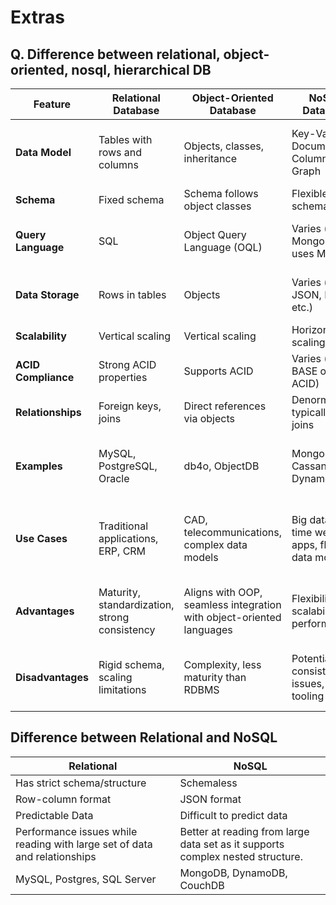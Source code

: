 # Extras

## Q. Difference between relational, object-oriented, nosql, hierarchical DB

| Feature                        | Relational Database              | Object-Oriented Database         | NoSQL Database                   | Hierarchical Database           |
|--------------------------------|----------------------------------|----------------------------------|----------------------------------|----------------------------------|
| **Data Model**                 | Tables with rows and columns     | Objects, classes, inheritance    | Key-Value, Document, Column, Graph | Tree structure with parent-child relationships |
| **Schema**                     | Fixed schema                     | Schema follows object classes    | Flexible schema                  | Rigid schema                     |
| **Query Language**             | SQL                              | Object Query Language (OQL)      | Varies (e.g., MongoDB uses MQL)  | None (typically uses path queries) |
| **Data Storage**               | Rows in tables                   | Objects                          | Varies (e.g., JSON, BSON, etc.)  | Hierarchical structure with linked nodes |
| **Scalability**                | Vertical scaling                 | Vertical scaling                 | Horizontal scaling               | Vertical scaling                 |
| **ACID Compliance**            | Strong ACID properties           | Supports ACID                    | Varies (often BASE over ACID)    | Strong ACID properties           |
| **Relationships**              | Foreign keys, joins              | Direct references via objects    | Denormalized, typically no joins | Parent-child relationships       |
| **Examples**                   | MySQL, PostgreSQL, Oracle        | db4o, ObjectDB                   | MongoDB, Cassandra, DynamoDB     | IBM Information Management System (IMS) |
| **Use Cases**                  | Traditional applications, ERP, CRM | CAD, telecommunications, complex data models | Big data, real-time web apps, flexible data models | Legacy systems, hierarchical data like XML or LDAP |
| **Advantages**                 | Maturity, standardization, strong consistency | Aligns with OOP, seamless integration with object-oriented languages | Flexibility, scalability, performance | Simple model, fast data retrieval for specific use cases |
| **Disadvantages**              | Rigid schema, scaling limitations | Complexity, less maturity than RDBMS | Potential consistency issues, varied tooling | Rigid structure, inflexible for complex queries |

## Difference between Relational and NoSQL

| **Relational**                                  | **NoSQL**                                                                                 |
|-------------------------------------------------|-------------------------------------------------------------------------------------------|
| Has strict schema/structure                     | Schemaless                                                                                |
| Row-column format                               | JSON format                                                                               |
| Predictable Data                                | Difficult to predict data                                                                 |
| Performance issues while reading with large set of data and relationships | Better at reading from large data set as it supports complex nested structure. |
| MySQL, Postgres, SQL Server                     | MongoDB, DynamoDB, CouchDB                                                                |
